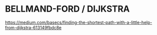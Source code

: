 # BELLMAND-FORD / DIJKSTRA

https://medium.com/basecs/finding-the-shortest-path-with-a-little-help-from-dijkstra-613149fbdc8e
